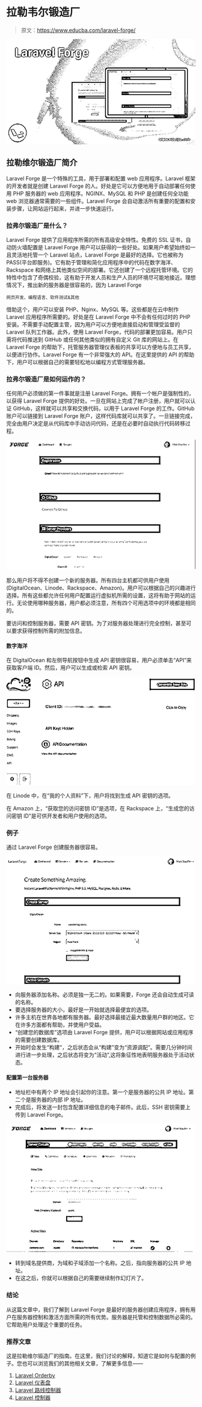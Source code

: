 # 拉勒韦尔锻造厂

> 原文：<https://www.educba.com/laravel-forge/>

![Laravel Forge](img/2508a161232d870052cec23f451fc9af.png)



## 拉勒维尔锻造厂简介

Laravel Forge 是一个特殊的工具，用于部署和配置 web 应用程序。Laravel 框架的开发者就是创建 Laravel Forge 的人。好处是它可以方便地用于自动部署任何使用 PHP 服务器的 web 应用程序。NGINX、MySQL 和 PHP 是创建任何全功能 web 浏览器通常需要的一些组件。Laravel Forge 会自动激活所有重要的配置和安装步骤，让网站运行起来，并进一步快速运行。

### 拉弗尔锻造厂是什么？

Laravel Forge 提供了应用程序所需的所有高级安全特性。免费的 SSL 证书，自动防火墙配置是 Laravel Forge 用户可以获得的一些好处。如果用户希望始终如一且灵活地托管一个 Laravel 站点，Laravel Forge 是最好的选择。它也被称为 PASS(平台即服务)。它有助于管理和简化应用程序中的代码在数字海洋、Rackspace 和网络上其他类似空间的部署。它还创建了一个远程托管环境。它的特性中包含了奇偶校验，这有助于开发人员和生产人员的环境尽可能地接近。理想情况下，推出新的服务器是很容易的，因为 Laravel Forge

<small>网页开发、编程语言、软件测试&其他</small>

借助这个，用户可以安装 PHP、Nginx、MySQL 等。这些都是在云中制作 Laravel 应用程序所需要的。好处是在 Laravel Forge 中不会有任何过时的 PHP 安装。不需要手动配置主管，因为用户可以方便地直接启动和管理受监督的 Laravel 队列工作器。此外，使用 Laravel Forge，代码的部署更加容易。用户只需将代码推送到 GitHub 或任何其他类似的拥有自定义 Git 库的网站上。在 Laravel Forge 的帮助下，托管服务器管理仪表板的共享可以方便地与员工共享，以便进行协作。Laravel Forge 有一个非常强大的 API。在这里提供的 API 的帮助下，用户可以根据自己的需要轻松地以编程方式管理服务器。

### 拉弗尔锻造厂是如何运作的？

任何用户必须做的第一件事就是注册 Laravel Forge。拥有一个帐户是强制性的，以获得 Laravel Forge 提供的好处。一旦在网站上完成了帐户注册，用户就可以认证 GitHub，这样就可以共享和交换代码，以用于 Laravel Forge 的工作。GitHub 账户可以链接到 Laravel Forge 账户，这样代码库就可以共享了。一旦链接完成，完全由用户决定是从代码库中手动访问代码，还是在必要时自动执行代码转移过程。

![Laravel Forge - 1](img/3729568f71f4b690c99b4d1c9c574b7f.png)



那么用户将不得不创建一个新的服务器。所有四台主机都可供用户使用(DigitalOcean、Linode、Rackspace、Amazon)。用户可以根据自己的兴趣进行选择。所有这些都允许任何用户配置运行虚拟机所需的设置，这将有助于网站的运行。无论使用哪种服务器，用户都必须注意，所有四个可用选项中的环境都是相同的。

要访问和控制服务器，需要 API 密钥。为了对服务器处理进行完全控制，甚至可以要求获得控制所需的附加信息。

#### 数字海洋

在 DigitalOcean 和左侧导航按钮中生成 API 密钥很容易，用户必须单击“API”来获取客户端 ID。然后，用户可以生成或检索 API 密钥。

![Generating API key](img/53074cde6442134ecac350e3c55fd39b.png)



在 Linode 中，在“我的个人资料”下，用户将找到生成 API 密钥的选项。

在 Amazon 上，“获取您的访问密钥 ID”是选项，在 Rackspace 上，“生成您的访问密钥 ID”是可供开发者和用户使用的选项。

### 例子

通过 Laravel Forge 创建服务器很容易。

![Laravel Forge - 3](img/47396a4655c6c8ca06b418c136967f06.png)



*   向服务器添加名称。必须是独一无二的。如果需要，Forge 还会自动生成可读的名称。
*   要选择服务器的大小，最好是一开始就选择最便宜的选项。
*   许多主机在世界各地都有服务器。最好选择最接近最大数量用户群的地区。它在许多方面都有帮助，并使用户受益。
*   “创建您的数据库”选项由 Laravel Forge 提供，用户可以根据网站或应用程序的需要创建数据库。
*   开始时会发生“构建”，之后状态会从“构建”变为“资源调配”。需要几分钟时间进行进一步处理，之后状态将变为“活动”,这将象征性地表明服务器处于活动状态。

#### 配置第一台服务器

*   地址栏中有两个 IP 地址会引起你的注意。第一个是服务器的公共 IP 地址。第二个是服务器的内部 IP 地址。
*   完成后，将发送一封包含配置详细信息的电子邮件。此后，SSH 密钥需要上传到 Laravel Forge。

![Laravel Forge - 4](img/63671a8961bc3ab06e5bbe00b7ca33df.png)



*   转到域名提供商，为域和子域添加一个名称。之后，指向服务器的公共 IP 地址。
*   在这之后，你就可以根据自己的需要继续制作幻灯片了。

### 结论

从这篇文章中，我们了解到 Laravel Forge 是最好的服务器创建应用程序，拥有用户在服务器控制和激活方面所需的所有优势。服务器是托管和控制数据所必需的。它帮助用户处理这个重要的任务。

### 推荐文章

这是拉勒维尔锻造厂的指南。在这里，我们讨论的解释，知道它是如何与配置的例子。您也可以浏览我们的其他相关文章，了解更多信息——

1.  [Laravel Orderby](https://www.educba.com/laravel-orderby/)
2.  [Laravel 仪表盘](https://www.educba.com/laravel-dashboard/?source=leftnav)
3.  [Laravel 路线控制器](https://www.educba.com/laravel-route-controller/?source=leftnav)
4.  [Laravel 控制器](https://www.educba.com/laravel-controllers/?source=leftnav)





